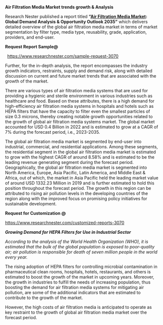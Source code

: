 ﻿**Air Filtration Media <a name="_hlk169519589"></a>Market trends growth & Analysis**

Research Nester published a report titled **“[Air Filtration Media Market](https://www.researchnester.com/reports/air-filtration-media-market/3070): Global Demand Analysis & Opportunity Outlook 2035”** which delivers detailed overview of the global air filtration media market in terms of market segmentation <a name="_hlk62145468"></a>by filter type, media type, reusability, grade, application, providers, and end-user.

**Request Report Sample@** 

` `<https://www.researchnester.com/sample-request-3070> 

Further, for the in-depth analysis, the report encompasses the industry growth indicators, restraints, supply and demand risk, along with detailed discussion on current and future market trends that are associated with the growth of the market. 

There are various types of air filtration media systems that are used for providing a hygienic and sterile environment in various industries such as healthcare and food. Based on these attributes, there is a high demand for high-efficiency air filtration media systems in hospitals and hotels such as HEPA filters that have the capacity to filter even the smallest particles of size 0.3 microns, thereby creating notable growth opportunities related to the growth of global air filtration media systems market. The global <a name="_hlk62147564"></a>market accounted for USD 0.4 Billion in 2022 and is estimated to grow at a CAGR of <a name="_hlk62147652"></a>7% during the forecast period, i.e., 2023-2035. 

The <a name="_hlk62145443"></a>global air filtration media market is segmented by end-user into industrial, commercial, and residential applications. Among these segments, the residential segment in the global air filtration media market is estimated to grow with the highest CAGR of around 8.58% and is estimated to be the leading revenue generating segment during the forecast period. Geographically, the global air filtration media market is segmented into <a name="_hlk62148770"></a>North America, Europe, Asia Pacific, Latin America, and Middle East & Africa, out of which, the market in Asia Pacific held the leading market value of <a name="_hlk62148838"></a>around USD 1332.23 Million in 2019 and is further estimated to hold this position throughout the forecast period. The growth in this region can be attributed to rising air pollution levels in the developing countries of the region along with the improved focus on promising policy initiatives for sustainable development.

**Request for Customization @**

<https://www.researchnester.com/customized-reports-3070> 

***Growing Demand for HEPA Filters for Use in Industrial Sector***

*According to the analysis of the World Health Organization (WHO), it is estimated that the bulk of the global population is exposed to poor-quality air; air pollution is responsible for death of seven million people in the world every year.*

The rising adoption of HEPA filters for controlling microbial contamination in pharmaceutical clean rooms, hospitals, hotels, restaurants, and others is estimated to boost the growth of the market in upcoming years. Moreover, the growth in industries to fulfill the needs of increasing population, thus boosting the demand for air filtration media systems for mitigating air pollution, are some of the additional indicators that are estimated to contribute to the growth of the market. 

However, the high costs of air filtration media is anticipated to operate as key restraint to the growth of global air filtration media market over the forecast period.


